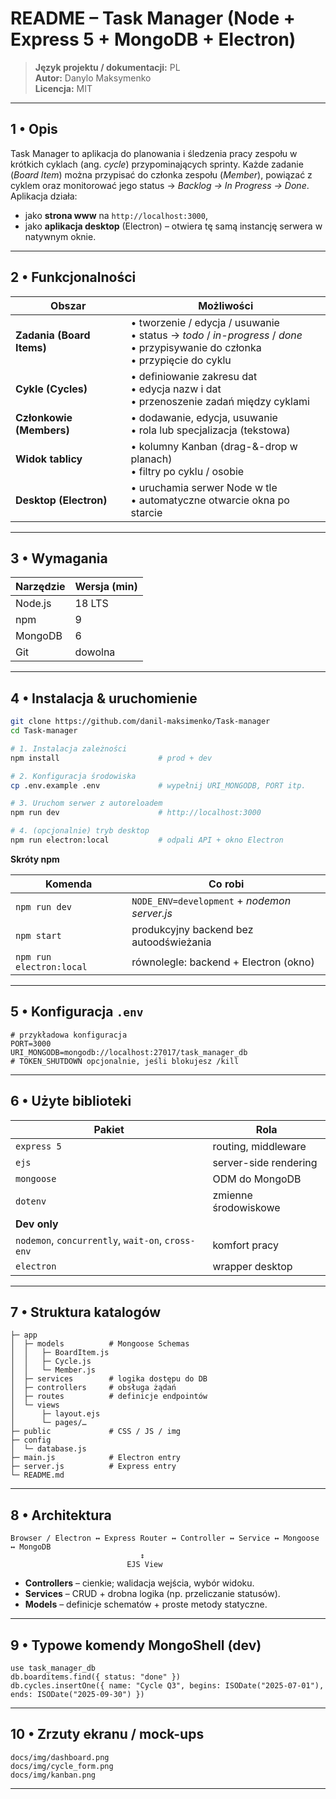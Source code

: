 # README – Task Manager (Node + Express 5 + MongoDB + Electron)

> **Język projektu / dokumentacji:** PL  
> **Autor:** Danylo Maksymenko  
> **Licencja:** MIT

---

## 1 • Opis

Task Manager to aplikacja do planowania i śledzenia pracy zespołu w krótkich cyklach (ang. _cycle_) przypominających sprinty. Każde zadanie (_Board Item_) można przypisać do członka zespołu (_Member_), powiązać z cyklem oraz monitorować jego status → _Backlog → In Progress → Done_.  
Aplikacja działa:

- jako **strona www** na `http://localhost:3000`,
- jako **aplikacja desktop** (Electron) – otwiera tę samą instancję serwera w natywnym oknie.

---

## 2 • Funkcjonalności

| Obszar                    | Możliwości                                                                                                                           |
| ------------------------- | ------------------------------------------------------------------------------------------------------------------------------------ |
| **Zadania (Board Items)** | • tworzenie / edycja / usuwanie<br>• status → _todo_ / _in-progress_ / _done_<br>• przypisywanie do członka<br>• przypięcie do cyklu |
| **Cykle (Cycles)**        | • definiowanie zakresu dat<br>• edycja nazw i dat<br>• przenoszenie zadań między cyklami                                             |
| **Członkowie (Members)**  | • dodawanie, edycja, usuwanie<br>• rola lub specjalizacja (tekstowa)                                                                 |
| **Widok tablicy**         | • kolumny Kanban (drag-&-drop w planach)<br>• filtry po cyklu / osobie                                                               |                                                                                      |
| **Desktop (Electron)**    | • uruchamia serwer Node w tle<br>• automatyczne otwarcie okna po starcie                                                             |

---

## 3 • Wymagania

| Narzędzie | Wersja (min) |
| --------- | ------------ |
| Node.js   | 18 LTS       |
| npm       | 9            |
| MongoDB   | 6            |
| Git       | dowolna      |

---

## 4 • Instalacja & uruchomienie

```bash
git clone https://github.com/danil-maksimenko/Task-manager
cd Task-manager

# 1. Instalacja zależności
npm install                      # prod + dev

# 2. Konfiguracja środowiska
cp .env.example .env             # wypełnij URI_MONGODB, PORT itp.

# 3. Uruchom serwer z autoreloadem
npm run dev                      # http://localhost:3000

# 4. (opcjonalnie) tryb desktop
npm run electron:local           # odpali API + okno Electron
```

**Skróty npm**

| Komenda                  | Co robi                                      |
| ------------------------ | -------------------------------------------- |
| `npm run dev`            | `NODE_ENV=development` + _nodemon server.js_ |
| `npm start`              | produkcyjny backend bez autoodświeżania      |
| `npm run electron:local` | równolegle: backend + Electron (okno)        |

---

## 5 • Konfiguracja `.env`

```dotenv
# przykładowa konfiguracja
PORT=3000
URI_MONGODB=mongodb://localhost:27017/task_manager_db
# TOKEN_SHUTDOWN opcjonalnie, jeśli blokujesz /kill
```

---

## 6 • Użyte biblioteki

| Pakiet                                            | Rola                  |
| ------------------------------------------------- | --------------------- |
| `express 5`                                       | routing, middleware   |
| `ejs`                                             | server-side rendering |
| `mongoose`                                        | ODM do MongoDB        |
| `dotenv`                                          | zmienne środowiskowe  |
| **Dev only**                                      |
| `nodemon`, `concurrently`, `wait-on`, `cross-env` | komfort pracy         |
| `electron`                                        | wrapper desktop       |

---

## 7 • Struktura katalogów

```
├─ app
│  ├─ models          # Mongoose Schemas
│  │   ├─ BoardItem.js
│  │   ├─ Cycle.js
│  │   └─ Member.js
│  ├─ services        # logika dostępu do DB
│  ├─ controllers     # obsługa żądań
│  ├─ routes          # definicje endpointów
│  └─ views
│      ├─ layout.ejs
│      └─ pages/…
├─ public             # CSS / JS / img
├─ config
│  └─ database.js
├─ main.js            # Electron entry
├─ server.js          # Express entry
└─ README.md
```

---

## 8 • Architektura

```
Browser / Electron ↔ Express Router ↔ Controller ↔ Service ↔ Mongoose ↔ MongoDB
                             ↕
                          EJS View
```

- **Controllers** – cienkie; walidacja wejścia, wybór widoku.
- **Services** – CRUD + drobna logika (np. przeliczanie statusów).
- **Models** – definicje schematów + proste metody statyczne.

---

## 9 • Typowe komendy MongoShell (dev)

```mongodb
use task_manager_db
db.boarditems.find({ status: "done" })
db.cycles.insertOne({ name: "Cycle Q3", begins: ISODate("2025-07-01"), ends: ISODate("2025-09-30") })
```

---

## 10 • Zrzuty ekranu / mock-ups

```
docs/img/dashboard.png
docs/img/cycle_form.png
docs/img/kanban.png
```

---
